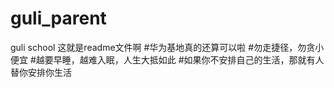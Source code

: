 # guli_parent
guli school
这就是readme文件啊
#华为基地真的还算可以啦
#勿走捷径，勿贪小便宜
#越要早睡，越难入眠，人生大抵如此
#如果你不安排自己的生活，那就有人替你安排你生活
